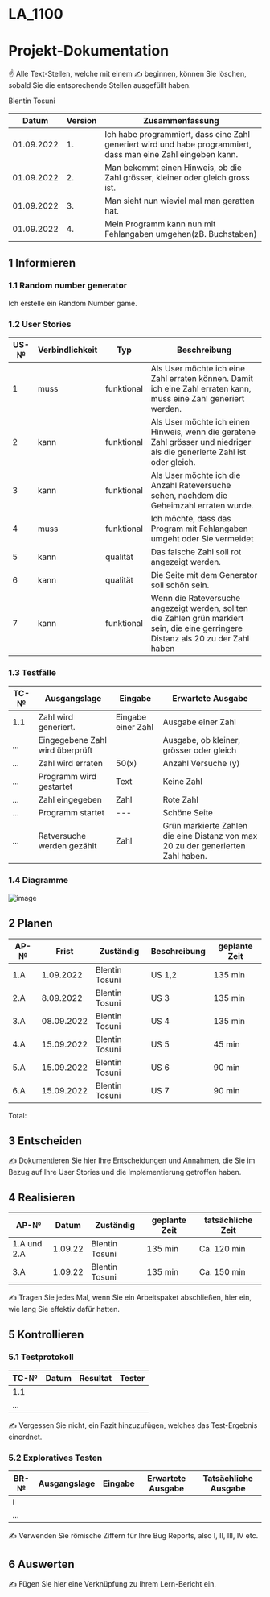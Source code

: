 # LA_1100

# Projekt-Dokumentation

☝️ Alle Text-Stellen, welche mit einem ✍️ beginnen, können Sie löschen, sobald Sie die entsprechende Stellen ausgefüllt haben.

Blentin Tosuni

| Datum | Version | Zusammenfassung                                              |
| ----- | ------- | ------------------------------------------------------------ |
| 01.09.2022 | 1.  | Ich habe programmiert, dass eine Zahl generiert wird und habe programmiert, dass man eine Zahl eingeben kann.|
|  01.09.2022  |  2.  |Man bekommt einen Hinweis, ob die Zahl grösser, kleiner oder gleich gross ist.                                                        |
|  01.09.2022      | 3.  |Man sieht nun wieviel mal man geratten hat.                                                              |
|  01.09.2022      | 4. |Mein Programm kann nun mit Fehlangaben umgehen(zB. Buchstaben)                                                              |
## 1 Informieren

### 1.1 Random number generator

Ich erstelle ein Random Number game.

### 1.2 User Stories

| US-№ | Verbindlichkeit | Typ  | Beschreibung                       |
| ---- | --------------- | ---- | ---------------------------------- |
| 1    | muss                | funktional    | Als User möchte ich eine Zahl erraten können. Damit ich eine Zahl erraten kann, muss eine Zahl generiert werden.  |      | muss                | funktional    | Als User möchte ich eine Zahl erraten.               
| 2     | kann                | funktional    |  Als User möchte ich einen Hinweis, wenn die geratene Zahl grösser und niedriger als die generierte Zahl ist oder gleich. 
| 3     | kann              | funktional       | Als User möchte ich die Anzahl Rateversuche sehen, nachdem die Geheimzahl erraten wurde.                
| 4     | muss                  | funktional     | Ich möchte, dass das Program mit Fehlangaben umgeht oder Sie vermeidet 
| 5     | kann                  |  qualität   | Das falsche Zahl soll rot angezeigt werden.   
| 6     | kann                  |  qualität   | Die Seite mit dem Generator soll schön sein.
| 7     | kann                  |  funktional | Wenn die Rateversuche angezeigt werden, sollten die Zahlen grün markiert sein, die eine gerringere Distanz als 20 zu der Zahl haben


### 1.3 Testfälle

| TC-№ | Ausgangslage | Eingabe | Erwartete Ausgabe |
| ---- | ------------ | ------- | ----------------- |
| 1.1  |  Zahl wird generiert. | Eingabe einer Zahl        | Ausgabe einer Zahl                  |
| ...  | Eingegebene Zahl wird überprüft |        |  Ausgabe, ob kleiner, grösser oder gleich                 |
| ...  |Zahl wird erraten |50(x)        |Anzahl Versuche (y)                 |
| ...  | Programm wird gestartet  |Text|Keine Zahl    
| ...  |Zahl eingegeben | Zahl  |Rote Zahl|50(x)        
| ...  |Programm startet |---       |Schöne Seite              |
| ...  |Ratversuche werden gezählt |Zahl       |Grün markierte Zahlen die eine Distanz von max 20 zu der generierten Zahl haben.                 |

      
### 1.4 Diagramme

![image](https://user-images.githubusercontent.com/111045987/186598625-753a8022-d7d3-4d82-92c9-028f78314c37.png)


## 2 Planen

| AP-№ | Frist | Zuständig | Beschreibung | geplante Zeit |
| ---- | ----- | --------- | ------------ | ------------- |
| 1.A |1.09.2022| Blentin Tosuni | US 1,2 | 135 min       |
| 2.A  |8.09.2022| Blentin Tosuni | US 3 | 135 min        |
| 3.A  |08.09.2022| Blentin Tosuni | US 4 | 135 min        |
| 4.A  |15.09.2022| Blentin Tosuni | US 5 | 45 min         |
| 5.A  |15.09.2022| Blentin Tosuni | US 6 | 90 min         |
| 6.A  |15.09.2022| Blentin Tosuni | US 7 | 90 min         |

Total: 



## 3 Entscheiden

✍️ Dokumentieren Sie hier Ihre Entscheidungen und Annahmen, die Sie im Bezug auf Ihre User Stories und die Implementierung getroffen haben.

## 4 Realisieren

| AP-№ | Datum | Zuständig | geplante Zeit | tatsächliche Zeit |
| ---- | ----- | --------- | ------------- | ----------------- |
| 1.A und 2.A  | 1.09.22      |  Blentin Tosuni         | 135 min              | Ca. 120 min                  |
|3.A   | 1.09.22      |Blentin Tosuni           |135 min               | Ca. 150 min                 |

✍️ Tragen Sie jedes Mal, wenn Sie ein Arbeitspaket abschließen, hier ein, wie lang Sie effektiv dafür hatten.

## 5 Kontrollieren

### 5.1 Testprotokoll

| TC-№ | Datum | Resultat | Tester |
| ---- | ----- | -------- | ------ |
| 1.1  |       |          |        |
| ...  |       |          |        |

✍️ Vergessen Sie nicht, ein Fazit hinzuzufügen, welches das Test-Ergebnis einordnet.

### 5.2 Exploratives Testen

| BR-№ | Ausgangslage | Eingabe | Erwartete Ausgabe | Tatsächliche Ausgabe |
| ---- | ------------ | ------- | ----------------- | -------------------- |
| I    |              |         |                   |                      |
| ...  |              |         |                   |                      |

✍️ Verwenden Sie römische Ziffern für Ihre Bug Reports, also I, II, III, IV etc.

## 6 Auswerten

✍️ Fügen Sie hier eine Verknüpfung zu Ihrem Lern-Bericht ein.
